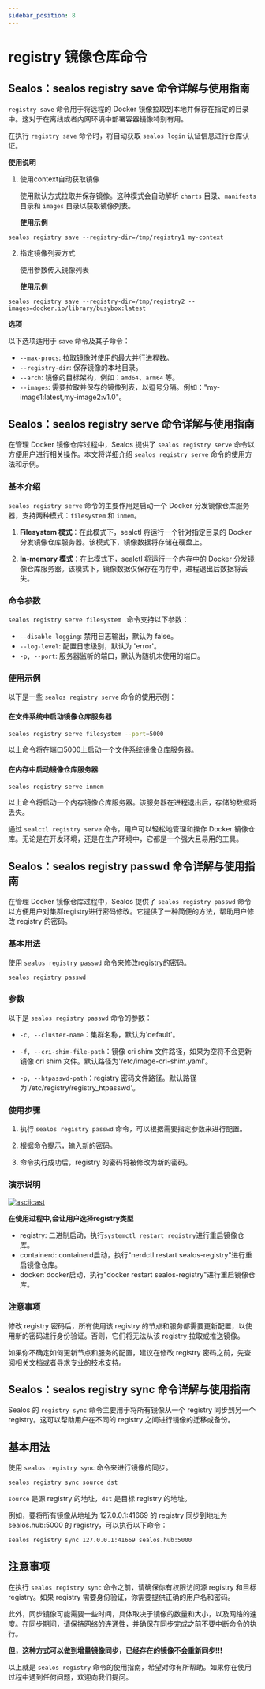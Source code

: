```yaml
---
sidebar_position: 8
---
```


# registry 镜像仓库命令

## Sealos：sealos registry save 命令详解与使用指南

`registry save` 命令用于将远程的 Docker 镜像拉取到本地并保存在指定的目录中。这对于在离线或者内网环境中部署容器镜像特别有用。

在执行 `registry save` 命令时，将自动获取 `sealos login` 认证信息进行仓库认证。

**使用说明**

1. 使用context自动获取镜像

   使用默认方式拉取并保存镜像。这种模式会自动解析 `charts` 目录、`manifests` 目录和 `images` 目录以获取镜像列表。

   **使用示例**

 ```shell
 sealos registry save --registry-dir=/tmp/registry1 my-context
 ```


2. 指定镜像列表方式

   使用参数传入镜像列表

   **使用示例**

  ```shell
  sealos registry save --registry-dir=/tmp/registry2 --images=docker.io/library/busybox:latest
  ```

**选项**

以下选项适用于 `save` 命令及其子命令：

- `--max-procs`: 拉取镜像时使用的最大并行进程数。
- `--registry-dir`: 保存镜像的本地目录。
- `--arch`: 镜像的目标架构，例如：`amd64`、`arm64` 等。
- `--images`: 需要拉取并保存的镜像列表，以逗号分隔。例如："my-image1:latest,my-image2:v1.0"。

## Sealos：sealos registry serve 命令详解与使用指南

在管理 Docker 镜像仓库过程中，Sealos 提供了 `sealos registry serve` 命令以方便用户进行相关操作。本文将详细介绍 `sealos registry serve` 命令的使用方法和示例。

### 基本介绍

`sealos registry serve` 命令的主要作用是启动一个 Docker 分发镜像仓库服务器，支持两种模式：`filesystem` 和 `inmem`。

1. **Filesystem 模式**：在此模式下，sealctl 将运行一个针对指定目录的 Docker 分发镜像仓库服务器。该模式下，镜像数据将存储在硬盘上。

2. **In-memory 模式**：在此模式下，sealctl 将运行一个内存中的 Docker 分发镜像仓库服务器。该模式下，镜像数据仅保存在内存中，进程退出后数据将丢失。

### 命令参数

`sealos registry serve filesystem ` 命令支持以下参数：

- `--disable-logging`: 禁用日志输出，默认为 false。
- `--log-level`: 配置日志级别，默认为 'error'。
- `-p, --port`: 服务器监听的端口，默认为随机未使用的端口。

### 使用示例

以下是一些 `sealos registry serve` 命令的使用示例：

#### 在文件系统中启动镜像仓库服务器

```bash
sealos registry serve filesystem --port=5000
```

以上命令将在端口5000上启动一个文件系统镜像仓库服务器。

#### 在内存中启动镜像仓库服务器

```bash
sealos registry serve inmem 
```

以上命令将启动一个内存镜像仓库服务器。该服务器在进程退出后，存储的数据将丢失。

通过 `sealctl registry serve` 命令，用户可以轻松地管理和操作 Docker 镜像仓库。无论是在开发环境，还是在生产环境中，它都是一个强大且易用的工具。



## Sealos：sealos registry passwd 命令详解与使用指南

在管理 Docker 镜像仓库过程中，Sealos 提供了 `sealos registry passwd` 命令以方便用户对集群registry进行密码修改。它提供了一种简便的方法，帮助用户修改 registry 的密码。

### 基本用法

使用 `sealos registry passwd` 命令来修改registry的密码。

```bash
sealos registry passwd
```

### 参数

以下是 `sealos registry passwd` 命令的参数：

- `-c, --cluster-name`：集群名称，默认为'default'。

- `-f, --cri-shim-file-path`：镜像 cri shim 文件路径，如果为空将不会更新镜像 cri shim 文件。默认路径为'/etc/image-cri-shim.yaml'。

- `-p, --htpasswd-path`：registry 密码文件路径。默认路径为'/etc/registry/registry_htpasswd'。

### 使用步骤

1. 执行 `sealos registry passwd` 命令，可以根据需要指定参数来进行配置。

2. 根据命令提示，输入新的密码。

3. 命令执行成功后，registry 的密码将被修改为新的密码。

### 演示说明

[![asciicast](https://asciinema.org/a/Qu05jah4ZZmjMuFR4vHEKvBsQ.svg)](https://asciinema.org/a/Qu05jah4ZZmjMuFR4vHEKvBsQ)

**在使用过程中,会让用户选择registry类型**

- registry: 二进制启动，执行`systemctl restart registry`进行重启镜像仓库。
- containerd: containerd启动，执行"nerdctl restart sealos-registry"进行重启镜像仓库。
- docker: docker启动，执行"docker restart sealos-registry"进行重启镜像仓库。

### 注意事项

修改 registry 密码后，所有使用该 registry 的节点和服务都需要更新配置，以使用新的密码进行身份验证。否则，它们将无法从该 registry 拉取或推送镜像。

如果你不确定如何更新节点和服务的配置，建议在修改 registry 密码之前，先查阅相关文档或者寻求专业的技术支持。



## Sealos：sealos registry sync 命令详解与使用指南

Sealos 的 `registry sync` 命令主要用于将所有镜像从一个 registry 同步到另一个 registry。这可以帮助用户在不同的 registry 之间进行镜像的迁移或备份。

## 基本用法

使用 `sealos registry sync` 命令来进行镜像的同步。

```bash
sealos registry sync source dst
```
`source` 是源 registry 的地址，`dst` 是目标 registry 的地址。

例如，要将所有镜像从地址为 127.0.0.1:41669 的 registry 同步到地址为 sealos.hub:5000 的 registry，可以执行以下命令：

```bash
sealos registry sync 127.0.0.1:41669 sealos.hub:5000
```

## 注意事项

在执行 `sealos registry sync` 命令之前，请确保你有权限访问源 registry 和目标 registry。如果 registry 需要身份验证，你需要提供正确的用户名和密码。

此外，同步镜像可能需要一些时间，具体取决于镜像的数量和大小，以及网络的速度。在同步期间，请保持网络的连通性，并确保在同步完成之前不要中断命令的执行。

**但，这种方式可以做到增量镜像同步，已经存在的镜像不会重新同步!!!**

以上就是 `sealos registry` 命令的使用指南，希望对你有所帮助。如果你在使用过程中遇到任何问题，欢迎向我们提问。
